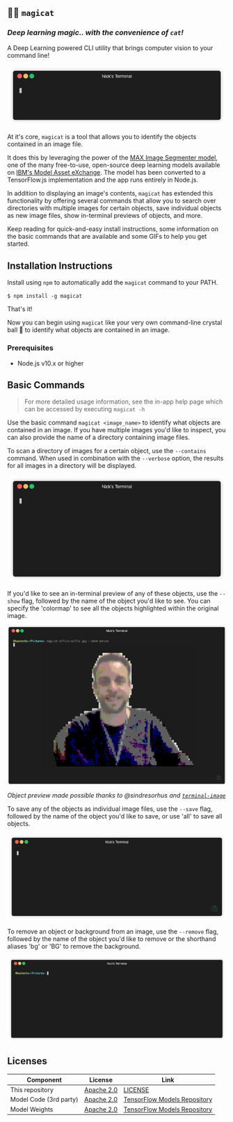 ## 🧙😺 `magicat`
### _Deep learning magic.. with the convenience of `cat`!_

A Deep Learning powered CLI utility that brings computer vision to your command line!

![basic usage](assets/basic-usage.gif)

At it's core, `magicat` is a tool that allows you to identify the objects contained in an image file. 

It does this by leveraging the power of the [MAX Image Segmenter model](https://developer.ibm.com/exchanges/models/all/max-image-segmenter/), one of the many free-to-use, open-source deep learning models available on [IBM's Model Asset eXchange](https://developer.ibm.com/code/exchanges/models/). The model has been converted to a TensorFlow.js implementation and the app runs entirely in Node.js.

In addition to displaying an image's contents, `magicat` has extended this functionality by offering several commands that allow you to search over directories with multiple images for certain objects, save individual objects as new image files, show in-terminal previews of objects, and more.

Keep reading for quick-and-easy install instructions, some information on the basic commands that are available and some GIFs to help you get started.

## Installation Instructions

Install using `npm` to automatically add the `magicat` command to your PATH.
```
$ npm install -g magicat
```

That's it! 

Now you can begin using `magicat` like your very own command-line crystal ball 🔮 to identify what objects are contained in an image.

### Prerequisites

- Node.js v10.x or higher

## Basic Commands

> For more detailed usage information, see the in-app help page which can be accessed by executing `magicat -h`

Use the basic command `magicat <image_name>` to identify what objects are contained in an image. If you have multiple images you'd like to inspect, you can also provide the name of a directory containing image files.

To scan a directory of images for a certain object, use the `--contains` command. When used in combination with the `--verbose` option, the results for all images in a directory will be displayed. 

![contains usage](assets/magicat-contains-demo.gif)


If you'd like to see an in-terminal preview of any of these objects, use the `--show` flag, followed by the name of the object you'd like to see. You can specify the 'colormap' to see all the objects highlighted within the original image.

![object preview](assets/show-preview.png)

_Object preview made possible thanks to @sindresorhus and [`terminal-image`](https://github.com/sindresorhus/terminal-image)_


To save any of the objects as individual image files, use the `--save` flag, followed by the name of the object you'd like to save, or use 'all' to save all objects.

![saving objects](assets/save-demo.gif)

To remove an object or background from an image, use the `--remove` flag, followed by the name of the object you'd like to remove or the shorthand aliases 'bg' or 'BG' to remove the background.

![removing objects](assets/remove-demo.gif)

## Licenses

| Component | License | Link  |
| ------------- | --------  | -------- |
| This repository | [Apache 2.0](https://www.apache.org/licenses/LICENSE-2.0) | [LICENSE](LICENSE) |
| Model Code (3rd party) | [Apache 2.0](https://www.apache.org/licenses/LICENSE-2.0) | [TensorFlow Models Repository](https://github.com/tensorflow/models/blob/master/LICENSE) |
| Model Weights | [Apache 2.0](https://www.apache.org/licenses/LICENSE-2.0) | [TensorFlow Models Repository](https://github.com/tensorflow/models/blob/master/LICENSE) |
